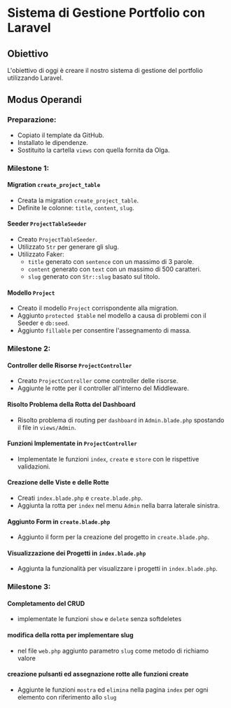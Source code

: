 # Sistema di Gestione Portfolio con Laravel

## Obiettivo

L'obiettivo di oggi è creare il nostro sistema di gestione del portfolio utilizzando Laravel.

## Modus Operandi

### Preparazione:
- Copiato il template da GitHub.
- Installato le dipendenze.
- Sostituito la cartella `views` con quella fornita da Olga.

### Milestone 1:

#### Migration `create_project_table`
- Creata la migration `create_project_table`.
- Definite le colonne: `title`, `content`, `slug`.

#### Seeder `ProjectTableSeeder`
- Creato `ProjectTableSeeder`.
- Utilizzato `Str` per generare gli slug.
- Utilizzato Faker:
  - `title` generato con `sentence` con un massimo di 3 parole.
  - `content` generato con `text` con un massimo di 500 caratteri.
  - `slug` generato con `Str::slug` basato sul titolo.

#### Modello `Project`
- Creato il modello `Project` corrispondente alla migration.
- Aggiunto `protected $table` nel modello a causa di problemi con il Seeder e `db:seed`.
- Aggiunto `fillable` per consentire l'assegnamento di massa.

### Milestone 2:

#### Controller delle Risorse `ProjectController`
- Creato `ProjectController` come controller delle risorse.
- Aggiunte le rotte per il controller all'interno del Middleware.

#### Risolto Problema della Rotta del Dashboard
- Risolto problema di routing per `dashboard` in `Admin.blade.php` spostando il file in `views/Admin`.

#### Funzioni Implementate in `ProjectController`
- Implementate le funzioni `index`, `create` e `store` con le rispettive validazioni.

#### Creazione delle Viste e delle Rotte
- Creati `index.blade.php` e `create.blade.php`.
- Aggiunta la rotta per `index` nel menu `Admin` nella barra laterale sinistra.

#### Aggiunto Form in `create.blade.php`
- Aggiunto il form per la creazione del progetto in `create.blade.php`.

#### Visualizzazione dei Progetti in `index.blade.php`
- Aggiunta la funzionalità per visualizzare i progetti in `index.blade.php`.

### Milestone 3:

#### Completamento del CRUD
- implementate le funzioni `show` e `delete` senza softdeletes

#### modifica della rotta per implementare slug
- nel file `web.php` aggiunto parametro `slug` come metodo di richiamo valore

#### creazione pulsanti ed assegnazione rotte alle funzioni create
- Aggiunte le funzioni `mostra` ed `elimina` nella pagina `index` per ogni elemento con riferimento allo `slug`
  

